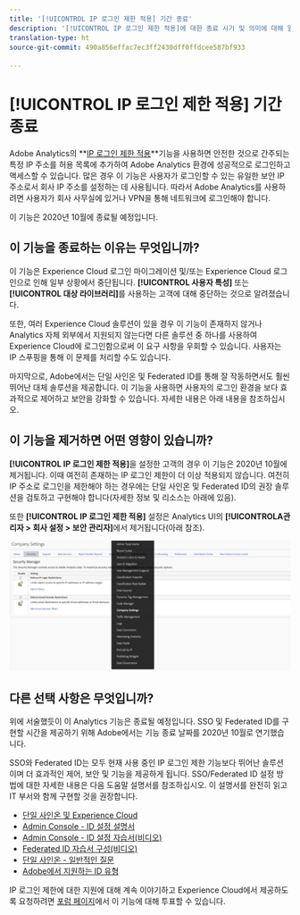 ```yaml
---
title: '[!UICONTROL IP 로그인 제한 적용] 기간 종료'
description: '[!UICONTROL IP 로그인 제한 적용]에 대한 종료 시기 및 의미에 대해 알아봅니다.'
translation-type: ht
source-git-commit: 490a856effac7ec3ff2430dff0ffdcee587bf933

---
```



# [!UICONTROL IP 로그인 제한 적용] 기간 종료

Adobe Analytics의 **[IP 로그인 제한 적용](/help/admin/company/security-manager.md)**기능을 사용하면 안전한 것으로 간주되는 특정 IP 주소를 허용 목록에 추가하여 Adobe Analytics 환경에 성공적으로 로그인하고 액세스할 수 있습니다. 많은 경우 이 기능은 사용자가 로그인할 수 있는 유일한 보안 IP 주소로서 회사 IP 주소를 설정하는 데 사용됩니다. 따라서 Adobe Analytics를 사용하려면 사용자가 회사 사무실에 있거나 VPN을 통해 네트워크에 로그인해야 합니다.

이 기능은 2020년 10월에 종료될 예정입니다.

## 이 기능을 종료하는 이유는 무엇입니까?

이 기능은 Experience Cloud 로그인 마이그레이션 및/또는 Experience Cloud 로그인으로 인해 일부 상황에서 중단됩니다. **[!UICONTROL 사용자 특성]** 또는 **[!UICONTROL 대상 라이브러리]**&#x200B;를 사용하는 고객에 대해 중단하는 것으로 알려졌습니다.

또한, 여러 Experience Cloud 솔루션이 있을 경우 이 기능이 존재하지 않거나 Analytics 자체 외부에서 지원되지 않는다면 다른 솔루션 중 하나를 사용하여 Experience Cloud에 로그인함으로써 이 요구 사항을 우회할 수 있습니다. 사용자는 IP 스푸핑을 통해 이 문제를 처리할 수도 있습니다.

마지막으로, Adobe에서는 단일 사인온 및 Federated ID를 통해 잘 작동하면서도 훨씬 뛰어난 대체 솔루션을 제공합니다. 이 기능을 사용하면 사용자의 로그인 환경을 보다 효과적으로 제어하고 보안을 강화할 수 있습니다. 자세한 내용은 아래 내용을 참조하십시오.

## 이 기능을 제거하면 어떤 영향이 있습니까?

**[!UICONTROL IP 로그인 제한 적용]**&#x200B;을 설정한 고객의 경우 이 기능은 2020년 10월에 제거됩니다. 이때 여전히 존재하는 IP 로그인 제한이 더 이상 적용되지 않습니다. 여전히 IP 주소로 로그인을 제한해야 하는 경우에는 단일 사인온 및 Federated ID의 권장 솔루션을 검토하고 구현해야 합니다(자세한 정보 및 리소스는 아래에 있음).

또한 **[!UICONTROL IP 로그인 제한 적용]** 설정은 Analytics UI의 **[!UICONTROLA관리자 > 회사 설정 > 보안 관리자]**&#x200B;에서 제거됩니다(아래 참조).

![](assets/sec-manager2.png)

## 다른 선택 사항은 무엇입니까?

위에 서술했듯이 이 Analytics 기능은 종료될 예정입니다. SSO 및 Federated ID를 구현할 시간을 제공하기 위해 Adobe에서는 기능 종료 날짜를 2020년 10월로 연기했습니다.

SSO와 Federated ID는 모두 현재 사용 중인 IP 로그인 제한 기능보다 뛰어난 솔루션이며 더 효과적인 제어, 보안 및 기능을 제공하게 됩니다. SSO/Federated ID 설정 방법에 대한 자세한 내용은 다음 도움말 설명서를 참조하십시오. 이 설명서를 완전히 읽고 IT 부서와 함께 구현할 것을 권장합니다.

* [단일 사인온 및 Experience Cloud](https://spark.adobe.com/page/JeSB8EPEQIvjD/)
* [Admin Console - ID 설정 설명서](https://helpx.adobe.com/kr/enterprise/using/set-up-identity.html)
* [Admin Console - ID 설정 자습서(비디오)](https://helpx.adobe.com/kr/enterprise/how-to/identity-directories-domains.html?playlist=/ccx/v1/collection/product/enterprise/topics/enterprise-identity/collection.ccx.js&amp;ref=helpx.adobe.com)
* [Federated ID 자습서 구성(비디오)](https://helpx.adobe.com/kr/enterprise/how-to/identity-configure-ids.html?playlist=/ccx/v1/collection/product/enterprise/topics/enterprise-identity/collection.ccx.js&amp;ref=helpx.adobe.com)
* [단일 사인온 - 일반적인 질문](https://helpx.adobe.com/kr/enterprise/using/sso-faq.html)
* [Adobe에서 지원하는 ID 유형](https://helpx.adobe.com/kr/enterprise/using/identity.html)

IP 로그인 제한에 대한 지원에 대해 계속 이야기하고 Experience Cloud에서 제공하도록 요청하려면 [포럼 페이지](https://forums.adobe.com/ideas/11648)에서 이 기능에 대해 투표할 수 있습니다.